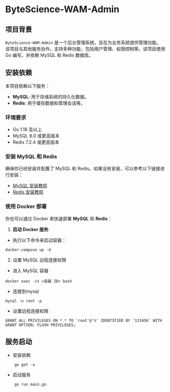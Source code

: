 # ByteScience-WAM-Admin

## 项目背景
`ByteScience-WAM-Admin` 是一个后台管理系统，旨在为业务系统提供管理功能。该项目与其他服务协作，支持多种功能，包括用户管理、权限控制等。该项目使用 Go 编写，并依赖 MySQL 和 Redis 数据库。

## 安装依赖
本项目依赖以下服务：
- **MySQL**: 用于存储系统的持久化数据。
- **Redis**: 用于缓存数据和管理会话等。

### 环境要求
- Go 1.18 及以上
- MySQL 8.0 或更高版本
- Redis 7.2.4 或更高版本

### 安装 MySQL 和 Redis
确保你已经安装并配置了 MySQL 和 Redis。如果没有安装，可以参考以下链接进行安装：
- [MySQL 安装教程](https://dev.mysql.com/doc/refman/8.0/en/installing.html)
- [Redis 安装教程](https://redis.io/docs/getting-started/)

### 使用 Docker 部署
你也可以通过 Docker 来快速部署 **MySQL** 和 **Redis**：

1. **启动 Docker 服务**:
- 执行以下命令来启动容器：
```
docker-compose up -d
```

2. 设置 MySQL 远程连接权限
- 进入 MySQL 容器
```
docker exec -it <容器 ID> bash
```
- 连接到mysql
```
mysql -u root -p
```
- 设置远程连接权限
```
GRANT ALL PRIVILEGES ON *.* TO 'root'@'%' IDENTIFIED BY '123456' WITH GRANT OPTION; FLUSH PRIVILEGES;
```

## 服务启动
* 安装依赖
```azure
    go get -u
```
* 启动服务
```azure
    go run main.go
```
